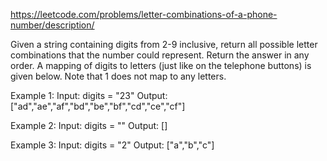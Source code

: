 https://leetcode.com/problems/letter-combinations-of-a-phone-number/description/

Given a string containing digits from 2-9 inclusive, return all possible letter combinations that the number could represent. Return the answer in any order.
A mapping of digits to letters (just like on the telephone buttons) is given below. Note that 1 does not map to any letters.

Example 1:
Input: digits = "23"
Output: ["ad","ae","af","bd","be","bf","cd","ce","cf"]

Example 2:
Input: digits = ""
Output: []

Example 3:
Input: digits = "2"
Output: ["a","b","c"]
